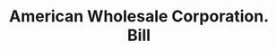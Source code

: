 ---
doi: 10.7916/D88S61X7
date_other: '1922'
date_other_textual: '1922'
form: printed ephemera
genre:
- Invoices
name:
- American Wholesale Corporation
object_in_context_url: https://biggert.cul.columbia.edu/items/view/ave_biggert_00538
subject_hierarchical_geographic:
- Baltimore, Maryland, United States
subject_name:
- American Wholesale Corporation
title: American Wholesale Corporation. Bill
sort_title: American Wholesale Corporation. Bill
call_number: ave_biggert_00538
coordinates:
- 39.28333333333333,-76.61666666666666
pid: ave_biggert_00538
identifiers: ave_biggert_00538
canvas_id: ldpd:395811
permalink: "/items/ave_biggert_00538/"
layout: iiif-image-page
---
